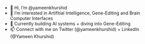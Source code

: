 - 👋 Hi, I’m @yameenkhurshid
- 👀 I’m interested in Artifitial Intelligence, Gene-Editing and Brain Computer Interfaces
- 🌱 Currently building AI systems + diving into Gene-Editing
- 📫 Connect with me on Twitter (@yameenkhurshid) + LinkedIn (@Yameen Khurshid)

<!---
yameenkhurshid/yameenkhurshid is a ✨ special ✨ repository because its `README.md` (this file) appears on your GitHub profile.
You can click the Preview link to take a look at your changes.
--->
